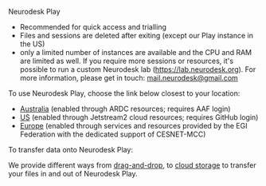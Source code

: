 
Neurodesk Play
- Recommended for quick access and trialling
- Files and sessions are deleted after exiting (except our Play instance in the US)
- only a limited number of instances are available and the CPU and RAM are limited as well. If you require more sessions or resources, it's possible to run a custom Neurodesk lab (https://lab.neurodesk.org). For more information, please get in touch: mail.neurodesk@gmail.com

To use Neurodesk Play, choose the link below closest to your location:

- [Australia](https://play.neurodesk.cloud.edu.au) (enabled through ARDC resources; requires AAF login)
- [US](https://play-america.neurodesk.org) (enabled through Jetstream2 cloud resources; requires GitHub login)
- [Europe](https://play-europe.neurodesk.org) (enabled through services and resources provided by the EGI Federation with the dedicated support of CESNET-MCC)

To transfer data onto Neurodesk Play:

We provide different ways from [drag-and-drop](https://www.neurodesk.org/docs/getting-started/neurodesktop/storage/#drag-and-drop), to [cloud storage](https://www.neurodesk.org/docs/getting-started/neurodesktop/storage/#cloud-storage) to transfer your files in and out of Neurodesk Play.
